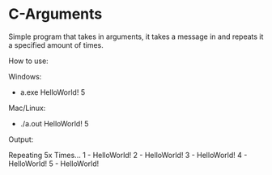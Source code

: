 # C-Arguments
Simple program that takes in arguments, it takes a message in and repeats it a specified amount of times.

How to use:

Windows:
- a.exe HelloWorld! 5

Mac/Linux:
- ./a.out HelloWorld! 5

Output:

Repeating 5x Times...
  1  -  HelloWorld!
  2  -  HelloWorld!
  3  -  HelloWorld!
  4  -  HelloWorld!
  5  -  HelloWorld!
